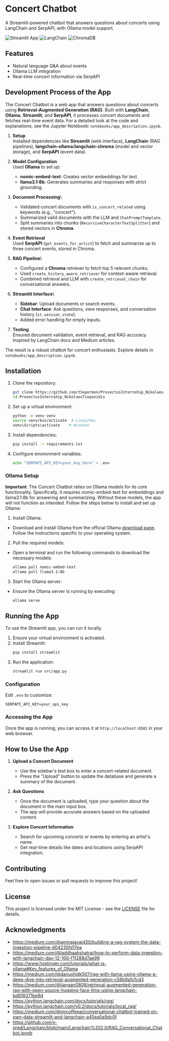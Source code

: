 # Concert Chatbot

A Streamlit-powered chatbot that answers questions about concerts using LangChain and SerpAPI, with Ollama model support.

![Streamlit App](https://img.shields.io/badge/Streamlit-FF4B4B?style=for-the-badge&logo=Streamlit&logoColor=white)
![LangChain](https://img.shields.io/badge/LangChain-00A67E?style=for-the-badge)
![ChromaDB](https://img.shields.io/badge/ChromaDB-FFD43B?style=for-the-badge)

## Features
- Natural language Q&A about events
- Ollama LLM integration
- Real-time concert information via SerpAPI

## Development Process of the App

The Concert Chatbot is a web app that answers questions about concerts using **Retrieval-Augmented Generation (RAG)**. Built with **LangChain**, **Ollama**, **Streamlit**, and **SerpAPI**, it processes concert documents and fetches real-time event data. For a detailed look at the code and explanations, see the Jupyter Notebook: `notebooks/app_description.ipynb`.

1. **Setup**\
   Installed dependencies like **Streamlit** (web interface), **LangChain** (RAG pipelines), **langchain-ollama**/**langchain-chroma** (model and vector storage), and **SerpAPI** (event data).

2. **Model Configuration**\
   Used **Ollama** to set up:

   - **nomic-embed-text**: Creates vector embeddings for text.
   - **llama3.1:8b**: Generates summaries and responses with strict grounding.

3. **Document Processing**\\

   - Validated concert documents with `is_concert_related` using keywords (e.g., "concert").
   - Summarized valid documents with the LLM and `ChatPromptTemplate`.
   - Split summaries into chunks (`RecursiveCharacterTextSplitter`) and stored vectors in **Chroma**.

4. **Event Retrieval**\
   Used **SerpAPI** (`get_events_for_artist`) to fetch and summarize up to three concert events, stored in Chroma.

5. **RAG Pipeline**\\

   - Configured a **Chroma** retriever to fetch top 5 relevant chunks.
   - Used `create_history_aware_retriever` for context-aware retrieval.
   - Combined retrieval and LLM with `create_retrieval_chain` for conversational answers.

6. **Streamlit Interface**\\

   - **Sidebar**: Upload documents or search events.
   - **Chat Interface**: Ask questions, view responses, and conversation history (`st.session_state`).
   - Added error handling for empty inputs.

7. **Testing**\
   Ensured document validation, event retrieval, and RAG accuracy. Inspired by LangChain docs and Medium articles.

The result is a robust chatbot for concert enthusiasts. Explore details in `notebooks/app_description.ipynb`.

## Installation

1. Clone the repository:
   ```bash
   git clone https://github.com/tSopermon/ProvectusInternship_NikolaosTsopanidis.git
   cd ProvectusInternship_NikolaosTsopanidis
   ```
2. Set up a virtual environment:
   ```bash
   python -m venv venv
   source venv/bin/activate  # Linux/Mac
   venv\Scripts\activate    # Windows
   ```
3. Install dependencies:
   ```bash
   pip install -r requirements.txt
   ```
4. Configure environment variables:
   ```bash
   echo "SERPAPI_API_KEY=your_key_here" > .env
   ```

### Ollama Setup
**Important**: The Concert Chatbot relies on Ollama models for its core functionality. Specifically, it requires nomic-embed-text for embeddings and llama3.1:8b for answering and summarizing. Without these models, the app will not function as intended. Follow the steps below to install and set up Ollama:
1. Install Ollama:
 * Download and install Ollama from the official Ollama [download page](https://ollama.com/download). Follow the instructions specific to your operating system.
2. Pull the required models:
 * Open a terminal and run the following commands to download the necessary models:
   ```bash
   ollama pull nomic-embed-text
   ollama pull llama3.1:8b
   ```
3. Start the Ollama server:
 * Ensure the Ollama server is running by executing:
   ```bash
   ollama serve
   ```

## Running the App

To use the Streamlit app, you can run it locally.
1. Ensure your virtual environment is activated.
2. Install Streamlit:
   ```bash
   pip install streamlit
   ```
3. Run the application:
   ```bash
   streamlit run src/app.py
   ```

### Configuration
Edit `.env` to customize:
   ```env
   SERPAPI_API_KEY=your_api_key
   ```

### Accessing the App
Once the app is running, you can access it at `http://localhost:8501` in your web browser.


## How to Use the App

1. **Upload a Concert Document**  
   - Use the sidebar's text box to enter a concert-related document.  
   - Press the "Upload" button to update the database and generate a summary of the document.

2. **Ask Questions**  
   - Once the document is uploaded, type your question about the document in the main input box.  
   - The app will provide accurate answers based on the uploaded content.

3. **Explore Concert Information**  
   - Search for upcoming concerts or events by entering an artist's name.  
   - Get real-time details like dates and locations using SerpAPI integration.

## Contributing

Feel free to open issues or pull requests to improve this project!

## License

This project is licensed under the MIT License - see the [LICENSE](LICENSE) file for details.

## Acknowledgments

* https://medium.com/@aminajavaid30/building-a-rag-system-the-data-ingestion-pipeline-d04235fd17ea
* https://medium.com/@laddhaakshatrai/how-to-perform-data-ingestion-with-langchain-day-12-100-f11288d7ae99
* https://www.hostinger.com/tutorials/what-is-ollama#Key_features_of_Ollama
* https://medium.com/@danushidk507/rag-with-llama-using-ollama-a-deep-dive-into-retrieval-augmented-generation-c58b9a1cfcd3
* https://medium.com/@jiangan0808/retrieval-augmented-generation-rag-with-open-source-hugging-face-llms-using-langchain-bd618371be9d
* https://python.langchain.com/docs/tutorials/rag/
* https://python.langchain.com/v0.2/docs/tutorials/local_rag/
* https://medium.com/@mrcoffeeai/conversational-chatbot-trained-on-own-data-streamlit-and-langchain-a45ea5a9dc0f
* https://github.com/y-pred/Langchain/blob/main/Langchain%202.0/RAG_Conversational_Chatbot.ipynb